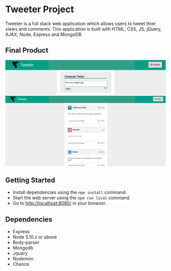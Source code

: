 # Tweeter Project

Tweeter is a full stack web application which allows users to tweet thier views and comments. This application is built with HTML, CSS, JS, jQuery, AJAX, Node, Express and MongoDB.

## Final Product
!["compose tweet"](https://github.com/payaldhiman/tweeter_project/blob/master/docs/composetweet.png)
!["tweets"](https://github.com/payaldhiman/tweeter_project/blob/master/docs/tweets.png)

## Getting Started

- Install dependencies using the `npm install` command.
- Start the web server using the `npm run local` command.
- Go to <http://localhost:8080/> in your browser.

## Dependencies

- Express
- Node 5.10.x or above
- Body-parser
- Mongodb
- Jquery
- Nodemon
- Chance



